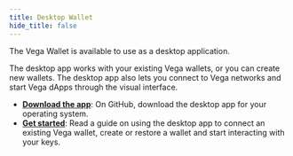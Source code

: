 ```yaml
---
title: Desktop Wallet
hide_title: false
---
```


The Vega Wallet is available to use as a desktop application. 

The desktop app works with your existing Vega wallets, or you can create new wallets. The desktop app also lets you connect to Vega networks and start Vega dApps through the visual interface.

* **[Download the app](https://github.com/vegaprotocol/vegawallet-desktop/releases)**: On GitHub, download the desktop app for your operating system.
* **[Get started](/docs/tools/vega-wallet/desktop-app/latest/getting-started)**: Read a guide on using the desktop app to connect an existing Vega wallet, create or restore a wallet and start interacting with your keys.